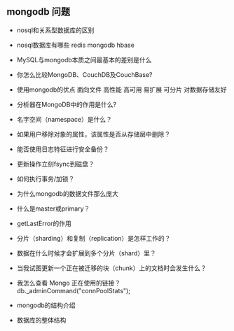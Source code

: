 ## mongodb 问题
- nosql和关系型数据库的区别

- nosql数据库有哪些
redis mongodb  hbase

- MySQL与mongodb本质之间最基本的差别是什么
    
- 你怎么比较MongoDB、CouchDB及CouchBase?

- 使用mongodb的优点
面向文件
高性能
高可用
易扩展
可分片
对数据存储友好
- 分析器在MongoDB中的作用是什么?

- 名字空间（namespace）是什么？

- 如果用户移除对象的属性，该属性是否从存储层中删除？

- 能否使用日志特征进行安全备份？

- 更新操作立刻fsync到磁盘？

- 如何执行事务/加锁？

- 为什么mongodb的数据文件那么庞大

- 什么是master或primary？

- getLastError的作用

- 分片（sharding）和复制（replication）是怎样工作的？

-  数据在什么时候才会扩展到多个分片（shard）里？

- 当我试图更新一个正在被迁移的块（chunk）上的文档时会发生什么？

- 我怎么查看 Mongo 正在使用的链接？
db._adminCommand("connPoolStats");
- mongodb的结构介绍

- 数据库的整体结构
